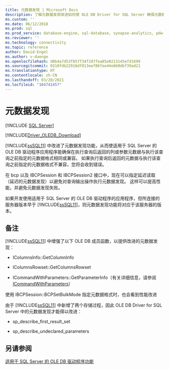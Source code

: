 ```yaml
---
title: 元数据发现 | Microsoft Docs
description: 了解元数据发现改进如何使 OLE DB Driver for SQL Server 确保元数据兼容性。
ms.custom: ''
ms.date: 06/12/2018
ms.prod: sql
ms.prod_service: database-engine, sql-database, synapse-analytics, pdw
ms.reviewer: ''
ms.technology: connectivity
ms.topic: reference
author: David-Engel
ms.author: v-daenge
ms.openlocfilehash: d0b4a7d53f857f34f2d7fea85e0213145efd1699
ms.sourcegitcommit: 0310fdb22916df013eef86fee44e660dbf39ad21
ms.translationtype: HT
ms.contentlocale: zh-CN
ms.lasthandoff: 03/20/2021
ms.locfileid: "104742457"
---
```

# <a name="metadata-discovery"></a>元数据发现
[!INCLUDE [SQL Server](../../../includes/applies-to-version/sql-asdb-asdbmi-asa-pdw.md)]

[!INCLUDE[Driver_OLEDB_Download](../../../includes/driver_oledb_download.md)]

  [!INCLUDE[ssSQL11](../../../includes/sssql11-md.md)] 中改进了元数据发现功能，从而使适用于 SQL Server 的 OLE DB 驱动程序应用程序能确保在执行查询后返回的列或参数元数据与执行该查询之前指定的元数据格式相同或兼容。 如果执行查询后返回的元数据与执行该查询之前指定的元数据格式不兼容，您将会收到错误。  
  
 在 bcp 以及 IBCPSession 和 IBCPSession2 接口中，现在可以指定延迟读取（延迟的元数据发现）以避免对查询输出操作执行元数据发现。 这样可以提高性能，并避免元数据发现失败。  
  
 如果开发使用适用于 SQL Server 的 OLE DB 驱动程序的应用程序，但所连接的服务器版本早于 [!INCLUDE[ssSQL11](../../../includes/sssql11-md.md)]，则元数据发现功能将对应于该服务器的版本。  
  
## <a name="remarks"></a>备注   
 [!INCLUDE[ssSQL11](../../../includes/sssql11-md.md)] 中增强了以下 OLE DB 成员函数，以提供改进的元数据发现：  
  
-   IColumnsInfo::GetColumnInfo  
  
-   IColumnsRowset::GetColumnsRowset  
  
-   ICommandWithParameters::GetParameterInfo（有关详细信息，请参阅 [ICommandWithParameters](../../oledb/ole-db-interfaces/icommandwithparameters.md)）  
  
 使用 IBCPSession::BCPSetBulkMode 指定元数据格式时，也会看到性能改进  
  
 由于 [!INCLUDE[ssSQL11](../../../includes/sssql11-md.md)] 中新增了两个存储过程，因此 OLE DB Driver for SQL Server 中的元数据发现才能得以改进：  
  
-   sp_describe_first_result_set  
  
-   sp_describe_undeclared_parameters  
  
## <a name="see-also"></a>另请参阅  
 [适用于 SQL Server 的 OLE DB 驱动程序功能](../../oledb/features/oledb-driver-for-sql-server-features.md)  
  
  
